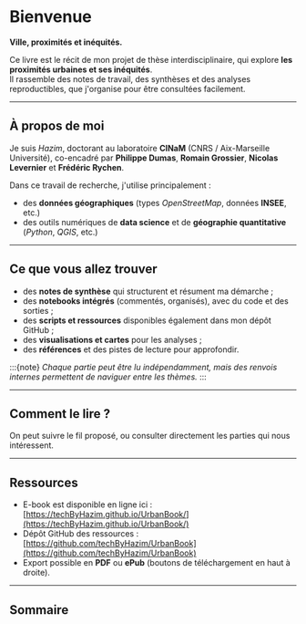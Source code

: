 # **Bienvenue**

**Ville, proximités et inéquités.**  

Ce livre est le récit de mon projet de thèse interdisciplinaire, qui explore **les proximités urbaines et ses inéquités**.  
Il rassemble des notes de travail, des synthèses et des analyses reproductibles, que j'organise pour être consultées facilement.

---

## **À propos de moi**
Je suis *Hazim*, doctorant au laboratoire **CINaM** (CNRS / Aix-Marseille Université), co-encadré par **Philippe Dumas**, **Romain Grossier**, **Nicolas Levernier** et **Frédéric Rychen**.  

Dans ce travail de recherche, j'utilise principalement : 

- des **données géographiques** (types *OpenStreetMap*, données **INSEE**, etc.)  
- des outils numériques de **data science** et de **géographie quantitative** (*Python*, *QGIS*, etc.)

---

## **Ce que vous allez trouver**
- des **notes de synthèse** qui structurent et résument ma démarche ;  
- des **notebooks intégrés** (commentés, organisés), avec du code et des sorties ;  
- des **scripts et ressources** disponibles également dans mon dépôt GitHub ;  
- des **visualisations et cartes** pour les analyses ;  
- des **références** et des pistes de lecture pour approfondir.  

:::{note}
_Chaque partie peut être lu indépendamment, mais des renvois internes permettent de naviguer entre les thèmes._
:::

---

## **Comment le lire ?**
On peut suivre le fil proposé, ou consulter directement les parties qui nous intéressent.  

---

## **Ressources**
- E-book est disponible en ligne ici : [https://techByHazim.github.io/UrbanBook/](https://techByHazim.github.io/UrbanBook/)
- Dépôt GitHub des ressources : [https://github.com/techByHazim/UrbanBook](https://github.com/techByHazim/UrbanBook)  
- Export possible en **PDF** ou **ePub** (boutons de téléchargement en haut à droite).  

---

## **Sommaire**
```{tableofcontents}
